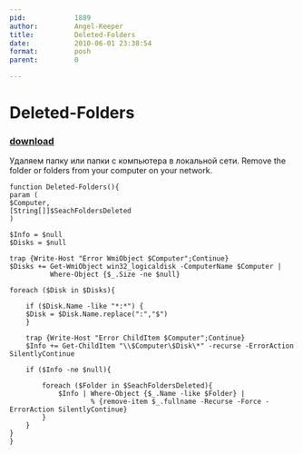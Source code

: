 ```yaml
---
pid:            1889
author:         Angel-Keeper
title:          Deleted-Folders
date:           2010-06-01 23:38:54
format:         posh
parent:         0

---
```


# Deleted-Folders

### [download](//scripts/1889.ps1)

&#1059;&#1076;&#1072;&#1083;&#1103;&#1077;&#1084; &#1087;&#1072;&#1087;&#1082;&#1091; &#1080;&#1083;&#1080; &#1087;&#1072;&#1087;&#1082;&#1080; &#1089; &#1082;&#1086;&#1084;&#1087;&#1100;&#1102;&#1090;&#1077;&#1088;&#1072; &#1074; &#1083;&#1086;&#1082;&#1072;&#1083;&#1100;&#1085;&#1086;&#1081; &#1089;&#1077;&#1090;&#1080;.
Remove the folder or folders from your computer on your network. 

```posh
function Deleted-Folders(){
param (
$Computer,
[String[]]$SeachFoldersDeleted
)

$Info = $null
$Disks = $null

trap {Write-Host "Error WmiObject $Computer";Continue}
$Disks += Get-WmiObject win32_logicaldisk -ComputerName $Computer | 
		  Where-Object {$_.Size -ne $null}

foreach ($Disk in $Disks){
	
	if ($Disk.Name -like "*:*") {
	$Disk = $Disk.Name.replace(":","$")
	}
	
	trap {Write-Host "Error ChildItem $Computer";Continue}
	$Info += Get-ChildItem "\\$Computer\$Disk\*" -recurse -ErrorAction SilentlyContinue
		
	if ($Info -ne $null){
		
		foreach ($Folder in $SeachFoldersDeleted){
			$Info | Where-Object {$_.Name -like $Folder} | 
					% {remove-item $_.fullname -Recurse -Force -ErrorAction SilentlyContinue}
		}
	}
}
}
```
